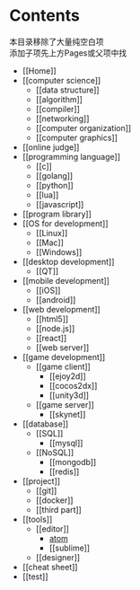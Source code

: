 # Contents
本目录移除了大量纯空白项  
添加子项先上方Pages或父项中找
* [[Home]]
* [[computer science]]
    - [[data structure]]
    - [[algorithm]]
    - [[compiler]]
    - [[networking]]
    - [[computer organization]]
    - [[computer graphics]]
* [[online judge]]
* [[programming language]]
    - [[c]]
    - [[golang]]
    - [[python]]
    - [[lua]]
    - [[javascript]]
* [[program library]]
* [[OS for development]]
    - [[Linux]]
    - [[Mac]]
    - [[Windows]]
* [[desktop development]]
    - [[QT]]
* [[mobile development]]
    - [[iOS]]
    - [[android]]
* [[web development]]
    - [[html5]]
    - [[node.js]]
    - [[react]]
    - [[web server]]
* [[game development]]
    - [[game client]]
        - [[ejoy2d]]
        - [[cocos2dx]]
        - [[unity3d]]
    - [[game server]]
        - [[skynet]]
* [[database]]
    - [[SQL]]
        - [[mysql]]
    - [[NoSQL]]
        - [[mongodb]]
        - [[redis]]
* [[project]]
    - [[git]]
    - [[docker]]
    - [[third part]]
* [[tools]]
    - [[editor]]
        - [atom](https://github.com/doubility-sky/daydayup/wiki/atom-editor "GitHub 出品")
        - [[sublime]]
    - [[designer]]
* [[cheat sheet]]
* [[test]]